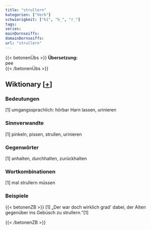 ```yaml
---
title: "strullern"
kategorien: ["Verb"]
schwierigkeit: ["k1", "h_", "r_"]
tags:
series:
mainDornseiffs:
domainDornseiffs:
url: "strullern"
---
```


{{< betonenÜbs >}}
**Übersetzung:**  
pee  
{{< /betonenÜbs >}}

## Wiktionary [[+](https://de.wiktionary.org/wiki/strullern)]

### Bedeutungen
[1] umgangssprachlich: hörbar Harn lassen, urinieren  

### Sinnverwandte
[1] pinkeln, pissen, strullen, urinieren  

### Gegenwörter
[1] anhalten, durchhalten, zurückhalten  

### Wortkombinationen
[1] mal strullern müssen  

### Beispiele
{{< betonenZB >}}
[1] „Der war doch wirklich grad' dabei, der Alten gegenüber ins Gebüsch zu strullern.“[1]  

{{< /betonenZB >}}

